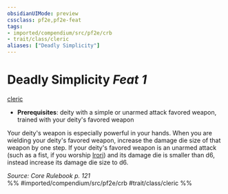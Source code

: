 ```yaml
---
obsidianUIMode: preview
cssclass: pf2e,pf2e-feat
tags:
- imported/compendium/src/pf2e/crb
- trait/class/cleric
aliases: ["Deadly Simplicity"]
---
```

# Deadly Simplicity  *Feat 1*  
[cleric](rules/traits/cleric.md)  

- **Prerequisites**: deity with a simple or unarmed attack favored weapon, trained with your deity's favored weapon

Your deity's weapon is especially powerful in your hands. When you are wielding your deity's favored weapon, increase the damage die size of that weapon by one step. If your deity's favored weapon is an unarmed attack (such as a fist, if you worship [Irori](../setting/deities/irori.md)) and its damage die is smaller than d6, instead increase its damage die size to d6.

*Source: Core Rulebook p. 121*  
%% #imported/compendium/src/pf2e/crb #trait/class/cleric %%